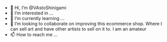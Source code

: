 - 👋 Hi, I’m @VAstoShinigami
- 👀 I’m interested in ...
- 🌱 I’m currently learning ...
- 💞️ I’m looking to collaborate on improving this ecommerce shop. Where I can sell art and have other artists to sell on it to. I am an amateur
- 📫 How to reach me ...

<!---
VAstoShinigami/VAstoShinigami is a ✨ special ✨ repository because its `README.md` (this file) appears on your GitHub profile.
You can click the Preview link to take a look at your changes.
--->
